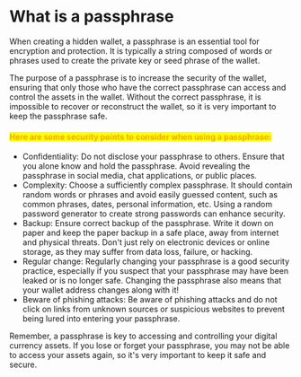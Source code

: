 # What is a passphrase

When creating a hidden wallet, a passphrase is an essential tool for encryption and protection. It is typically a string composed of words or phrases used to create the private key or seed phrase of the wallet.&#x20;

The purpose of a passphrase is to increase the security of the wallet, ensuring that only those who have the correct passphrase can access and control the assets in the wallet. Without the correct passphrase, it is impossible to recover or reconstruct the wallet, so it is very important to keep the passphrase safe.

#### <mark style="color:orange;">Here are some security points to consider when using a passphrase:</mark> <a href="#0" id="0"></a>

* Confidentiality: Do not disclose your passphrase to others. Ensure that you alone know and hold the passphrase. Avoid revealing the passphrase in social media, chat applications, or public places.
* Complexity: Choose a sufficiently complex passphrase. It should contain random words or phrases and avoid easily guessed content, such as common phrases, dates, personal information, etc. Using a random password generator to create strong passwords can enhance security.
* Backup: Ensure correct backup of the passphrase. Write it down on paper and keep the paper backup in a safe place, away from internet and physical threats. Don't just rely on electronic devices or online storage, as they may suffer from data loss, failure, or hacking.
* Regular change: Regularly changing your passphrase is a good security practice, especially if you suspect that your passphrase may have been leaked or is no longer safe. Changing the passphrase also means that your wallet address changes along with it!
* Beware of phishing attacks: Be aware of phishing attacks and do not click on links from unknown sources or suspicious websites to prevent being lured into entering your passphrase.&#x20;

Remember, a passphrase is key to accessing and controlling your digital currency assets. If you lose or forget your passphrase, you may not be able to access your assets again, so it's very important to keep it safe and secure.
